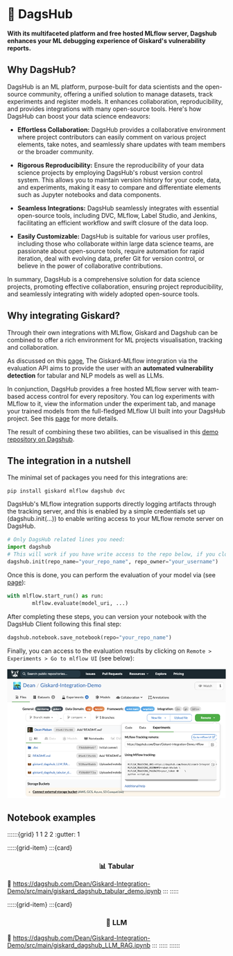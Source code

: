 # 🐶 DagsHub
**With its multifaceted platform and free hosted MLflow server, Dagshub enhances your ML debugging experience of Giskard's vulnerability reports.**

## Why DagsHub?
DagsHub is an ML platform, purpose-built for data scientists and the open-source community, offering a unified solution to manage datasets, track experiments and register models. It enhances collaboration, reproducibility, and provides integrations with many open-source tools. Here's how DagsHub can boost your data science endeavors:

- **Effortless Collaboration:** DagsHub provides a collaborative environment where project contributors can easily comment on various project elements, take notes, and seamlessly share updates with team members or the broader community.

- **Rigorous Reproducibility:** Ensure the reproducibility of your data science projects by employing DagsHub's robust version control system. This allows you to maintain version history for your code, data, and experiments, making it easy to compare and differentiate elements such as Jupyter notebooks and data components.

- **Seamless Integrations:** DagsHub seamlessly integrates with essential open-source tools, including DVC, MLflow, Label Studio, and Jenkins, facilitating an efficient workflow and swift closure of the data loop.

- **Easily Customizable:** DagsHub is suitable for various user profiles, including those who collaborate within large data science teams, are passionate about open-source tools, require automation for rapid iteration, deal with evolving data, prefer Git for version control, or believe in the power of collaborative contributions.

In summary, DagsHub is a comprehensive solution for data science projects, promoting effective collaboration, ensuring project reproducibility, and seamlessly integrating with widely adopted open-source tools. 

## Why integrating Giskard?
Through their own integrations with MLflow, Giskard and Dagshub can be combined to offer a rich environment for ML projects visualisation, tracking and collaboration.

As discussed on this [page](https://docs.giskard.ai/en/latest/integrations/mlflow/index.html), The Giskard-MLflow integration via the evaluation API aims to provide the user with an **automated vulnerability detection** for tabular and NLP models as well as LLMs.

In conjunction, DagsHub provides a free hosted MLflow server with team-based access control for every repository. You can log experiments with MLflow to it, view the information under the experiment tab, and manage your trained models from the full-fledged MLflow UI built into your DagsHub project. See this [page](https://dagshub.com/docs/integration_guide/mlflow_tracking/) for more details.

The result of combining these two abilities, can be visualised in this [demo repository on Dagshub](https://dagshub.com/Dean/Giskard-Integration-Demo).


## The integration in a nutshell
The minimal set of packages you need for this integrations are:
```shell
pip install giskard mlflow dagshub dvc
```
DagsHub's MLflow integration supports directly logging artifacts through the tracking server, and this is enabled by a simple credentials set up (dagshub.init(...)) to enable writing access to your MLflow remote server on DagsHub.
```python
# Only DagsHub related lines you need:
import dagshub 
# This will work if you have write access to the repo below, if you cloned it, please change the repo_owner to your user name
dagshub.init(repo_name="your_repo_name", repo_owner="your_username")
```
Once this is done, you can perform the evaluation of your model via (see [page](https://docs.giskard.ai/en/latest/integrations/mlflow/index.html)):
```python
with mlflow.start_run() as run:
        mlflow.evaluate(model_uri, ...)
```
After completing these steps, you can version your notebook with the DagsHub Client following this final step:
```python
dagshub.notebook.save_notebook(repo="your_repo_name")
```
Finally, you can access to the evaluation results by clicking on `Remote > Experiments > Go to mlflow UI` (see below):
<br><br>
![dagshub](../../assets/integrations/dagshub/dagshub.png)

## Notebook examples
::::::{grid} 1 1 2 2
:gutter: 1

:::::{grid-item}
:::{card} <br><h3><center>📊 Tabular</center></h3>
:link: https://dagshub.com/Dean/Giskard-Integration-Demo/src/main/giskard_dagshub_tabular_demo.ipynb
:::
:::::

:::::{grid-item}
:::{card} <br><h3><center>📝 LLM</center></h3>
:link: https://dagshub.com/Dean/Giskard-Integration-Demo/src/main/giskard_dagshub_LLM_RAG.ipynb
:::
:::::
::::::